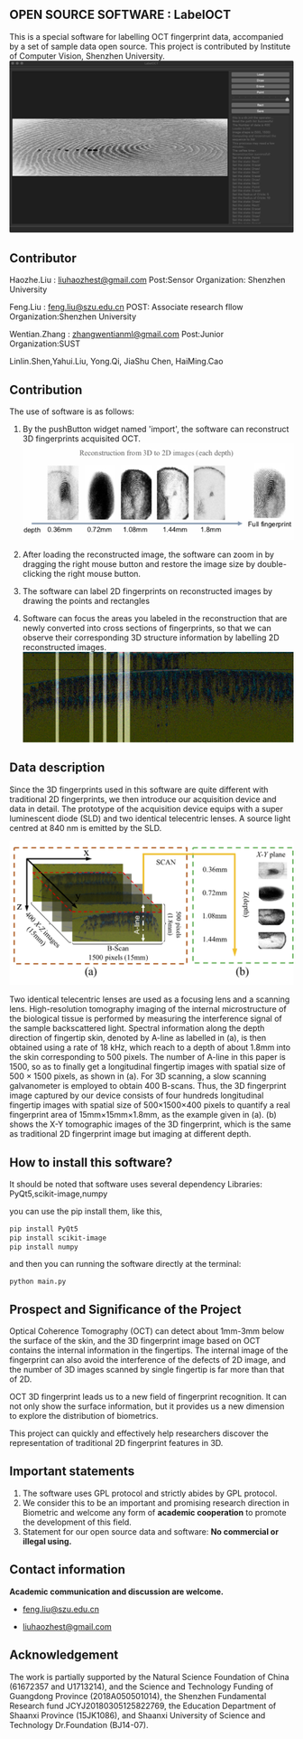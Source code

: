 OPEN SOURCE SOFTWARE : LabelOCT
---
This is a special software for labelling OCT fingerprint data, accompanied by a set of sample data open source.
This project is contributed by Institute of Computer Vision, Shenzhen University.
![](./app.png)

## Contributor

Haozhe.Liu : liuhaozhest@gmail.com Post:Sensor Organization: Shenzhen University

Feng.Liu : feng.liu@szu.edu.cn POST: Associate research fllow Organization:Shenzhen University

Wentian.Zhang : zhangwentianml@gmail.com Post:Junior Organization:SUST

Linlin.Shen,Yahui.Liu, Yong.Qi, JiaShu Chen, HaiMing.Cao

## Contribution

The use of software is as follows:

1. By the pushButton widget named 'import', the software can reconstruct 3D fingerprints acquisited OCT.
![](./data.png)

2. After loading the reconstructed image, the software can zoom in by dragging the right mouse button and restore the image size by double-clicking the right mouse button.

3. The software can label 2D fingerprints on reconstructed images by drawing the points and rectangles

4. Software can focus the areas you labeled in the reconstruction that are newly converted into cross sections of fingerprints, so that we can observe their corresponding 3D structure information by labelling 2D reconstructed images.
![](./_view_220.png)

## Data description
Since the 3D fingerprints used in this software are quite different with traditional 2D fingerprints,
we then introduce our acquisition device and data in detail.
The prototype of the acquisition device equips with a super luminescent diode (SLD) and two identical telecentric lenses.
A source light centred at 840 nm is emitted by the SLD.

![](./data_describe.png)

Two identical telecentric lenses are used as a focusing lens and a scanning lens.
High-resolution tomography imaging of the internal microstructure of the biological tissue is performed by measuring the interference signal of the sample backscattered light.
Spectral information along the depth direction of fingertip skin, denoted by A-line as labelled in (a), is then obtained using a rate of 18 kHz,
which reach to a depth of about 1.8mm into the skin corresponding to 500 pixels.
The number of A-line in this paper is 1500,
so as to finally get a longitudinal fingertip images with spatial size of 500 × 1500 pixels, as shown in (a).
For 3D scanning, a slow scanning galvanometer is employed to obtain 400 B-scans.
Thus, the 3D fingerprint image captured by our device consists of four hundreds longitudinal fingertip images with spatial size of 500×1500×400 pixels to quantify a real fingerprint area of 15mm×15mm×1.8mm, as the example given in (a).
(b) shows the X-Y tomographic images of the 3D fingerprint, which is the same as traditional 2D fingerprint image but imaging at different depth.

## How to install this software?
It should be noted that software uses several dependency Libraries: PyQt5,scikit-image,numpy

you can use the pip install them, like this,
```shell
pip install PyQt5
pip install scikit-image
pip install numpy
```
and then you can running the software directly at the terminal:

```shell
python main.py
```

## Prospect and Significance of the Project

Optical Coherence Tomography (OCT) can detect about 1mm-3mm below the surface of the skin, and the 3D fingerprint image based on OCT contains the internal information in the fingertips. The internal image of the fingerprint can also avoid the interference of the defects of 2D image, and the number of 3D images scanned by single fingertip is far more than that of 2D.

OCT 3D fingerprint leads us to a new field of fingerprint recognition. It can not only show the surface information, but it provides us a new dimension to explore the distribution of biometrics.

This project can quickly and effectively help researchers discover the representation of traditional 2D fingerprint features in 3D.

## Important statements
1. The software uses GPL protocol and strictly abides by GPL protocol.
2. We consider this to be an important and promising research direction in Biometric and welcome any form of **academic cooperation** to promote the development of this field.
3. Statement for our open source data and software: **No commercial or illegal using.**

## Contact information
**Academic communication and discussion are welcome.**

- feng.liu@szu.edu.cn

- liuhaozhest@gmail.com

## Acknowledgement
The work is partially supported by the Natural Science Foundation of China (61672357 and U1713214), and the Science and Technology Funding of Guangdong Province (2018A050501014), the Shenzhen Fundamental Research fund JCYJ20180305125822769, the Education Department of Shaanxi Province (15JK1086), and Shaanxi University of Science and Technology Dr.Foundation (BJ14-07).
